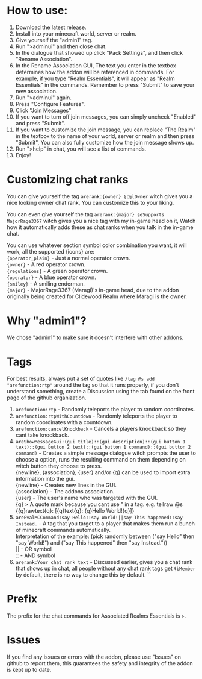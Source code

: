 # How to use:
1. Download the latest release.
2. Install into your minecraft world, server or realm.
3. Give yourself the "admin1" tag.
4. Run ">adminui" and then close chat.
5. In the dialogue that showed up click "Pack Settings", and then click "Rename Association".
6. In the Rename Association GUI, The text you enter in the textbox determines how the addon will be referenced in commands. For example, if you type "Realm Essentials", it will appear as "Realm Essentials" in the commands. Remember to press "Submit" to save your new association.
7. Run ">adminui" again.
8. Press "Configure Features".
9. Click "Join Messages"
10. If you want to turn off join messages, you can simply uncheck "Enabled" and press "Submit".
11. If you want to customize the join message, you can replace "The Realm" in the textbox to the name of your world, server or realm and then press "Submit", You can also fully customize how the join message shows up.
12. Run ">help" in chat, you will see a list of commands.
13. Enjoy!

# Customizing chat ranks
You can give yourself the tag `arerank:{owner} §c§lOwner` witch gives you a nice looking owner chat rank, You can customize this to your liking.

You can even give yourself the tag `arerank:{major} §eSupports MajorRage3367` witch gives you a nice tag with my in-game head on it, Watch how it automatically adds these as chat ranks when you talk in the in-game chat.

You can use whatever section symbol color combination you want, it will work, all the supported {icons} are:<br>
`{operator_plain}` - Just a normal operator crown.<br>
`{owner}` - A red operator crown.<br>
`{regulations}` - A green operator crown.<br>
`{operator}` - A blue operator crown.<br>
`{smiley}` - A smiling enderman.<br>
`{major}` - MajorRage3367 (Maragi)'s in-game head, due to the addon originally being created for Clidewood Realm where Maragi is the owner.

# Why "admin1"?
We chose "admin1" to make sure it doesn't interfere with other addons.

# Tags
For best results, always put a set of quotes like `/tag @s add "arefunction:rtp"` around the tag so that it runs properly, if you don't understand something, create a Discussion using the tab found on the front page of the github organization.

1. `arefunction:rtp` - Randomly teleports the player to random coordinates.
2. `arefunction:rtpWithCountdown` - Randomly teleports the player to random coordinates with a countdown.
3. `arefunction:cancelKnockback` - Cancels a players knockback so they cant take knockback.
4. `areShowMessageGui:(gui title)::(gui description)::(gui button 1 text)::(gui button 2 text)::(gui button 1 command)::(gui button 2 command)` - Creates a simple message dialogue witch prompts the user to choose a option, runs the resulting command on them depending on witch button they choose to press.<br>
  {newline}, {association}, {user} and/or {q} can be used to import extra information into the gui.<br>
  {newline} - Creates new lines in the GUI.<br>
  {association} - The addons association.<br>
  {user} - The user's name who was targeted with the GUI.<br>
  {q} > A quote mark because you cant use " in a tag. e.g. tellraw @s {{q}rawtext{q}: \[{q}text{q}: {q}Hello World!{q}\]}
5. `areEvalMCCommand:say Hello::say World!||say This happened::say Instead.` - A tag that you target to a player that makes them run a bunch of minecraft commands automatically.<br>
  Interpretation of the example: (pick randomly between ("say Hello" then "say World!") and ("say This happened" then "say Instead."))<br>
  || - OR symbol<br>
  :: - AND symbol
6. `arerank:Your chat rank text` - Discussed earlier, gives you a chat rank that shows up in chat, all people without any chat rank tags get `§bMember` by default, there is no way to change this by default.
``

# Prefix
The prefix for the chat commands for Associated Realms Essentials is `>`.

# Issues
If you find any issues or errors with the addon, please use "Issues" on github to report them, this guarantees the safety and integrity of the addon is kept up to date.
